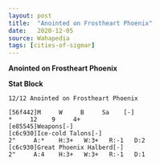 ```yaml
---
layout: post
title:  "Anointed on Frostheart Phoenix"
date:   2020-12-05
source: Wahapedia
tags: [cities-of-sigmar]
---
```


**Anointed on Frostheart Phoenix**

**Stat Block**
```
12/12 Anointed on Frostheart Phoenix
```

```
[56f442]M     W     B     Sa    [-]
*     12    9     4+    
[e85545]Weapons[-]
[c6c930]Ice-cold Talons[-]
2"     A:*    H:3+   W:3+   R:-1   D:2   
[c6c930]Great Phoenix Halberd[-]
2"     A:4    H:3+   W:3+   R:-1   D:1   
```



